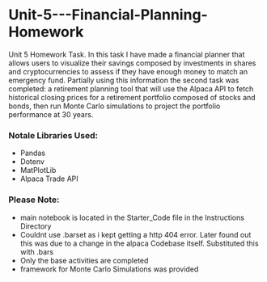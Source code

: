 # Unit-5---Financial-Planning-Homework
Unit 5 Homework Task. In this task I have made a financial planner that allows users to visualize their savings composed by investments in shares and cryptocurrencies to assess if they have enough money to match an emergency fund. Partially using this information the second task was completed: a retirement planning tool that will use the Alpaca API to fetch historical closing prices for a retirement portfolio composed of stocks and bonds, then run Monte Carlo simulations to project the portfolio performance at 30 years.

### Notale Libraries Used:
* Pandas
* Dotenv
* MatPlotLib
* Alpaca Trade API

### Please Note:
* main notebook is located in the Starter_Code file in the Instructions Directory
* Couldnt use .barset as i kept getting a http 404 error. Later found out this was due to a change in the alpaca Codebase itself. Substituted this with .bars
* Only the base activities are completed
* framework for Monte Carlo Simulations was provided